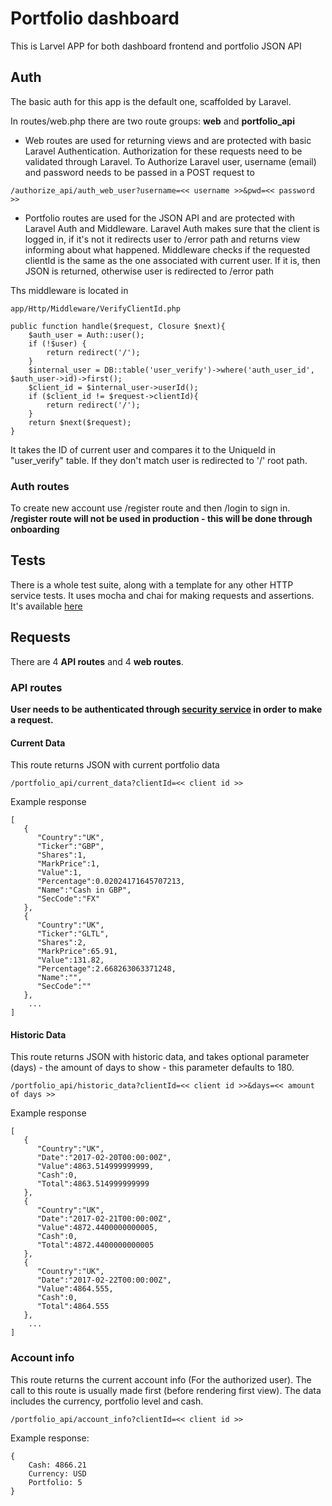 # Portfolio dashboard 

This is Larvel APP for both dashboard frontend and portfolio JSON API

## Auth

The basic auth for this app is the default one, scaffolded by Laravel. 

In routes/web.php there are two route groups: **web** and **portfolio_api**

* Web routes are used for returning views and are protected with basic Laravel Authentication.
Authorization for these requests need to be validated through Laravel.
To Authorize Laravel user, username (email) and password needs to be passed in a POST request to

```
/authorize_api/auth_web_user?username=<< username >>&pwd=<< password >>
```

* Portfolio routes are used for the JSON API and are protected with Laravel Auth and Middleware.
Laravel Auth makes sure that the client is  logged in, if it's not it redirects user to /error path and returns view informing about what happened.
Middleware checks if the requested clientId is the same as the one associated with current user. If it is, then JSON is returned, otherwise user is redirected to /error path

Ths middleware is located in 

```
app/Http/Middleware/VerifyClientId.php
```

```
public function handle($request, Closure $next){
	$auth_user = Auth::user();
	if (!$user) {
		return redirect('/');
	}
	$internal_user = DB::table('user_verify')->where('auth_user_id', $auth_user->id)->first();
	$client_id = $internal_user->userId();
	if ($client_id != $request->clientId){
		return redirect('/');
	}
	return $next($request);
}
```

It takes the ID of current user and compares it to the UniqueId in "user_verify" table.
If they don't match user is redirected to '/' root path. 

### Auth routes 

To create new account use /register route and then /login to sign in.
**/register route will not be used in production - this will be done through onboarding**


## Tests

There is a whole test suite, along with a template for any other HTTP service tests. It uses mocha and chai for making requests and assertions.
It's available [here](https://github.com/andrew-pomorski/http-api-tests) 


## Requests

There are 4 **API routes** and 4 **web routes**.

### API routes

**User needs to be authenticated through [security service]() in order to make a request.**

#### Current Data

This route returns JSON with current portfolio data 

```
/portfolio_api/current_data?clientId=<< client id >>
```

Example response

```
[  
   {  
      "Country":"UK",
      "Ticker":"GBP",
      "Shares":1,
      "MarkPrice":1,
      "Value":1,
      "Percentage":0.02024171645707213,
      "Name":"Cash in GBP",
      "SecCode":"FX"
   },
   {  
      "Country":"UK",
      "Ticker":"GLTL",
      "Shares":2,
      "MarkPrice":65.91,
      "Value":131.82,
      "Percentage":2.668263063371248,
      "Name":"",
      "SecCode":""
   },
	...
]
``` 
#### Historic Data

This route returns JSON with historic data, and takes optional parameter (days) - the amount of days to show - this parameter defaults to 180.

```
/portfolio_api/historic_data?clientId=<< client id >>&days=<< amount of days >>
```

Example response

```
[  
   {  
      "Country":"UK",
      "Date":"2017-02-20T00:00:00Z",
      "Value":4863.514999999999,
      "Cash":0,
      "Total":4863.514999999999
   },
   {  
      "Country":"UK",
      "Date":"2017-02-21T00:00:00Z",
      "Value":4872.4400000000005,
      "Cash":0,
      "Total":4872.4400000000005
   },
   {  
      "Country":"UK",
      "Date":"2017-02-22T00:00:00Z",
      "Value":4864.555,
      "Cash":0,
      "Total":4864.555
   },
	...
]
```
### Account info

This route returns the current account info (For the authorized user). The call to this route is usually made first (before rendering first view). 
The data includes the currency, portfolio level and cash.

```
/portfolio_api/account_info?clientId=<< client id >>
```

Example response: 

```
{
	Cash: 4866.21
	Currency: USD
	Portfolio: 5
}
```
